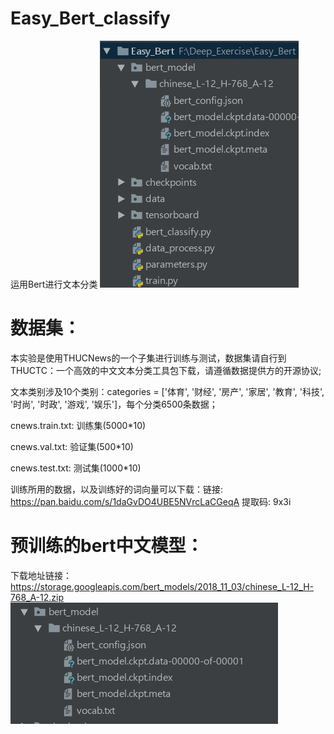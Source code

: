 # Easy_Bert_classify
运用Bert进行文本分类
![bert_classify](https://github.com/NLPxiaoxu/Easy_Bert_classify/blob/master/image/bert_classify.png)
# 数据集：
本实验是使用THUCNews的一个子集进行训练与测试，数据集请自行到THUCTC：一个高效的中文文本分类工具包下载，请遵循数据提供方的开源协议;

文本类别涉及10个类别：categories = ['体育', '财经', '房产', '家居', '教育', '科技', '时尚', '时政', '游戏', '娱乐']，每个分类6500条数据；

cnews.train.txt: 训练集(5000*10)

cnews.val.txt: 验证集(500*10)

cnews.test.txt: 测试集(1000*10)

训练所用的数据，以及训练好的词向量可以下载：链接: https://pan.baidu.com/s/1daGvDO4UBE5NVrcLaCGeqA 提取码: 9x3i 
# 预训练的bert中文模型：
下载地址链接：https://storage.googleapis.com/bert_models/2018_11_03/chinese_L-12_H-768_A-12.zip
![存储为如此形式：](https://github.com/NLPxiaoxu/Easy_Bert_classify/blob/master/image/bert_model.png)
